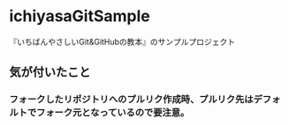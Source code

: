 # ichiyasaGitSample
『いちばんやさしいGit&GitHubの教本』のサンプルプロジェクト

## 気が付いたこと
### フォークしたリポジトリへのプルリク作成時、プルリク先はデフォルトでフォーク元となっているので要注意。
